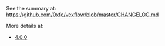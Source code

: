 See the summary at: https://github.com/0xfe/vexflow/blob/master/CHANGELOG.md

More details at:

-   [4.0.0](./changelog/4_0_0.md)
